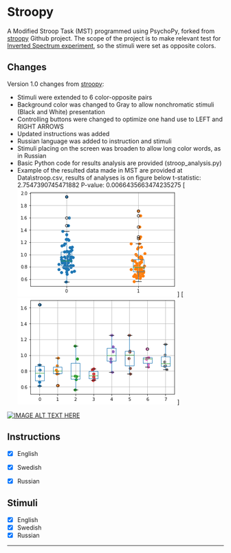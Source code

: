 # Stroopy
A Modified Stroop Task (MST) programmed using PsychoPy, forked from [stroopy](https://github.com/marsja/stroopy) Github project.
The scope of the project is to make relevant test for [Inverted Spectrum experiment](https://osf.io/ed4sy/), so the stimuli were set as opposite colors. 

## Changes
Version 1.0 changes from [stroopy](https://github.com/marsja/stroopy):
* Stimuli were extended to 6 color-opposite pairs
* Background color was changed to Gray to allow nonchromatic stimuli (Black and White) presentation
* Controlling buttons were changed to optimize one hand use to LEFT and RIGHT ARROWS
* Updated instructions was added
* Russian language was added to instruction and stimuli
* Stimuli placing on the screen was broaden to allow long color words, as in Russian
* Basic Python code for results analysis are provided (stroop_analysis.py)
* Example of the resulted data made in MST are provided at Data\stroop.csv, results of analyses is on figure below
t-statistic: 2.7547390745471882
P-value: 0.0066435663474235275
[![overall statistics](MST1.png)]
[![statistics by color](MST2.png)]

[![IMAGE ALT TEXT HERE](https://i.ytimg.com/vi/re8i-CZwREI/0.jpg)](https://www.youtube.com/watch?v=re8i-CZwREI)


## Instructions
- [x] English
- [x] Swedish
- [x] Russian


## Stimuli
- [x] English
- [x] Swedish
- [x] Russian

---------
